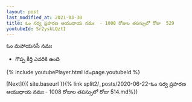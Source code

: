 ```yaml
---
layout: post
last_modified_at: 2021-03-30
title: ఓం సర్వ ప్రహరణ ఆయుధాయ నమః  - 1008 రోజుల తపస్సులో రోజు  529
youtubeId: Sr2yskLQztI
---
```

 
 
 ఓం మహాయససే నమః  
 
 -  గొప్ప కీర్తి ఎవరికి ఉంది 
 
  
 
  
 
 
 
 
 
 


{% include youtubePlayer.html id=page.youtubeId %}
 
[Next]({{ site.baseurl }}{% link  split2/_posts/2020-06-22-ఓం సర్వ ప్రహరణ ఆయుధాయ నమః  - 1008 రోజుల తపస్సులో రోజు  514.md%})
 
